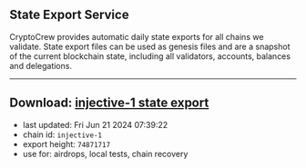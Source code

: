 ## State Export Service
CryptoCrew provides automatic daily state exports for all chains we validate. State export files can be used as genesis files and are a snapshot of the current blockchain state, including all validators, accounts, balances and delegations.

---
**Download: [injective-1 state export](https://dl-eu2.ccvalidators.com/SERVICE/injective/injective-1_export_74871717.json)**
---

- last updated: Fri Jun 21 2024 07:39:22
- chain id: `injective-1`
- export height: `74871717`
- use for: airdrops, local tests, chain recovery
